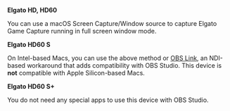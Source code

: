 **Elgato HD, HD60**

You can use a macOS Screen Capture/Window source to capture Elgato Game Capture running in full screen window mode.

**Elgato HD60 S**

On Intel-based Macs, you can use the above method or [OBS Link](https://help.elgato.com/hc/articles/360031363132), an NDI-based workaround that adds compatibility with OBS Studio. This device is **not** compatible with Apple Silicon-based Macs.

**Elgato HD60 S+**

You do not need any special apps to use this device with OBS Studio.

